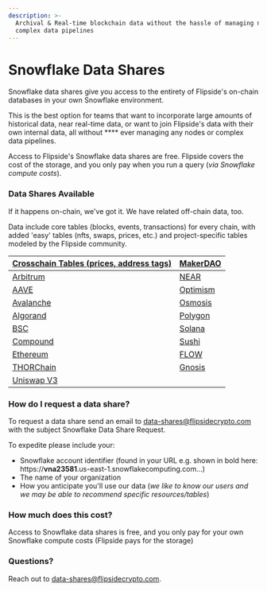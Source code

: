 ```yaml
---
description: >-
  Archival & Real-time blockchain data without the hassle of managing nodes or
  complex data pipelines
---
```


# Snowflake Data Shares

Snowflake data shares give you access to the entirety of Flipside's on-chain databases in your own Snowflake environment.

This is the best option for teams that want to incorporate large amounts of historical data, near real-time data, or want to join Flipside's data with their own internal data, all without **** ever managing any nodes or complex data pipelines.

Access to Flipside's Snowflake data shares are free. Flipside covers the cost of the storage, and you only pay when you run a query (_via Snowflake compute costs_).&#x20;

### **Data Shares Available**

If it happens on-chain, we've got it. We have related off-chain data, too.

Data include core tables (blocks, events, transactions) for every chain, with added 'easy' tables (nfts, swaps, prices, etc.) and project-specific tables modeled by the Flipside community.

| [Crosschain Tables (prices, address tags)](../our-data/tables/crosschain-tables/) | [MakerDAO](../our-data/tables/ethereum-maker-dao-tables.md) |
| --------------------------------------------------------------------------------- | ----------------------------------------------------------- |
| [Arbitrum](../our-data/tables/arbitrum-tables.md)                                 | [NEAR ](../our-data/tables/near-tables.md)                  |
| [AAVE](../our-data/tables/aave-tables/)                                           | [Optimism](../our-data/tables/optimism-tables.md)           |
| [Avalanche](../our-data/tables/avalanche-tables.md)                               | [Osmosis](../our-data/tables/osmosis-tables/)               |
| [Algorand](../our-data/tables/algorand-tables/)                                   | [Polygon](../our-data/tables/polygon-2.0-tables.md)         |
| [BSC](../our-data/tables/bsc-tables.md)                                           | [Solana](../our-data/tables/solana-tables.md)               |
| [Compound](../our-data/tables/compound-tables/)                                   | [Sushi](../our-data/tables/ethereum-sushi-tables.md)        |
| [Ethereum](../our-data/tables/ethereum-core-tables.md)                            | [FLOW](../our-data/tables/flow-tables/)                     |
| [THORChain](../our-data/tables/thorchain-tables/thorchain-base-table/)            | [Gnosis](../our-data/tables/flow-tables/)                   |
| [Uniswap V3](../our-data/tables/uniswap-v3-tables/)                               |                                                             |

### How do I request a data share?

To request a data share send an email to data-shares@flipsidecrypto.com with the subject Snowflake Data Share Request.&#x20;

To expedite please include your:

* Snowflake account identifier (found in your URL e.g. shown in bold here: https://**vna23581**.us-east-1.snowflakecomputing.com...)
* The name of your organization
* How you anticipate you'll use our data (_we like to know our users and we may be able to recommend specific resources/tables_)

### How much does this cost?

Access to Snowflake data shares is free, and you only pay for your own Snowflake compute costs (Flipside pays for the storage)

### **Questions?**

Reach out to data-shares@flipsidecrypto.com.



